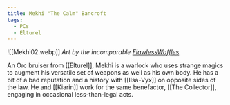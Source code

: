 ```yaml
---
title: Mekhi "The Calm" Bancroft
tags:
  - PCs
  - Elturel
---
```

![[Mekhi02.webp]]
*Art by the incomparable [FlawlessWaffles](https://flawlesswaffless.artstation.com/)*

An Orc bruiser from [[Elturel]], Mekhi is a warlock who uses strange magics to augment his versatile set of weapons as well as his own body. He has a bit of a bad reputation and a history with [[Ilsa-Vyx]] on opposite sides of the law. He and [[Kiarin]] work for the same benefactor, [[The Collector]], engaging in occasional less-than-legal acts.